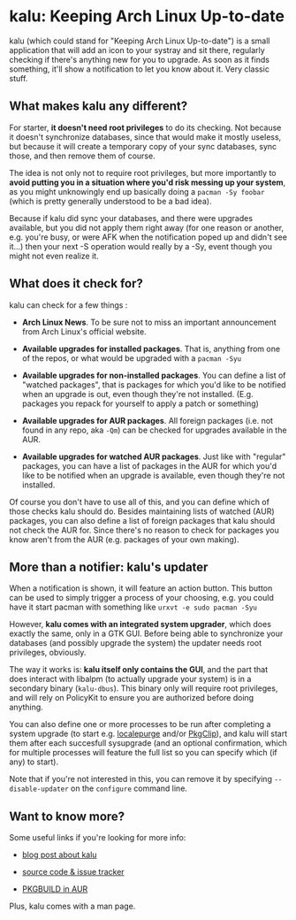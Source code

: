 # kalu: Keeping Arch Linux Up-to-date

kalu (which could stand for "Keeping Arch Linux Up-to-date") is a small
application that will add an icon to your systray and sit there, regularly
checking if there's anything new for you to upgrade. As soon as it finds
something, it'll show a notification to let you know about it. Very classic
stuff.

## What makes kalu any different?

For starter, **it doesn't need root privileges** to do its checking. Not because
it doesn't synchronize databases, since that would make it mostly useless, but
because it will create a temporary copy of your sync databases, sync those, and
then remove them of course.

The idea is not only not to require root privileges, but more importantly to
**avoid putting you in a situation where you'd risk messing up your system**, as
you might unknowingly end up basically doing a `pacman -Sy foobar` (which is
pretty generally understood to be a bad idea).

Because if kalu did sync your databases, and there were upgrades available, but
you did not apply them right away (for one reason or another, e.g. you're busy,
or were AFK when the notification poped up and didn't see it...) then your next
-S operation would really by a -Sy, event though you might not even realize it.

## What does it check for?

kalu can check for a few things :

- **Arch Linux News**. To be sure not to miss an important announcement from
  Arch Linux's official website.

- **Available upgrades for installed packages**. That is, anything from one of
  the repos, or what would be upgraded with a `pacman -Syu`

- **Available upgrades for non-installed packages**. You can define a list of
  "watched packages", that is packages for which you'd like to be notified when
  an upgrade is out, even though they're not installed. (E.g. packages you
  repack for yourself to apply a patch or something)

- **Available upgrades for AUR packages**. All foreign packages (i.e. not found
  in any repo, aka `-Qm`) can be checked for upgrades available in the AUR.

- **Available upgrades for watched AUR packages**. Just like with "regular"
  packages, you can have a list of packages in the AUR for which you'd like to
  be notified when an upgrade is available, even though they're not installed.

Of course you don't have to use all of this, and you can define which of those
checks kalu should do. Besides maintaining lists of watched (AUR) packages, you
can also define a list of foreign packages that kalu should not check the AUR
for. Since there's no reason to check for packages you know aren't from the AUR
(e.g. packages of your own making).

## More than a notifier: kalu's updater

When a notification is shown, it will feature an action button. This button can
be used to simply trigger a process of your choosing, e.g. you could have it
start pacman with something like `urxvt -e sudo pacman -Syu`

However, **kalu comes with an integrated system upgrader**, which does exactly
the same, only in a GTK GUI. Before being able to synchronize your databases
(and possibly upgrade the system) the updater needs root privileges, obviously.

The way it works is: **kalu itself only contains the GUI**, and the part that
does interact with libalpm (to actually upgrade your system) is in a secondary
binary (`kalu-dbus`). This binary only will require root privileges, and will
rely on PolicyKit to ensure you are authorized before doing anything.

You can also define one or more processes to be run after completing a system
upgrade (to start e.g.
[localepurge](https://aur.archlinux.org/packages.php?ID=11975 "AUR: localepurge: Script to remove disk space wasted for unneeded localizations")
and/or [PkgClip](http://mywaytoarch.tumblr.com/post/16005116198/pkgclip-does-your-pacman-cache-need-a-trim
"PkgClip: Does your pacman cache need a trim?")), and kalu will start them after
each succesfull sysupgrade (and an optional confirmation, which for multiple
processes will feature the full list so you can specify which (if any) to
start).

Note that if you're not interested in this, you can remove it by specifying
`--disable-updater` on the `configure` command line.

## Want to know more?

Some useful links if you're looking for more info:

- [blog post about kalu](http://jjacky.com/kalu "kalu @ jjacky.com")

- [source code & issue tracker](https://github.com/jjk-jacky/kalu "kalu @ GitHub.com")

- [PKGBUILD in AUR](https://aur.archlinux.org/packages.php?ID=56673 "AUR: kalu")

Plus, kalu comes with a man page.
